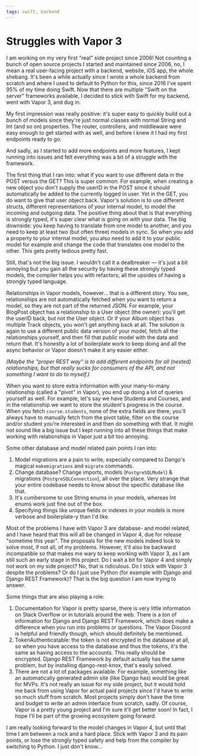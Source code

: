 ```yaml
---
tags: swift, backend
---
```


# Struggles with Vapor 3
I am working on my very first "real" side project since 2006! Not counting a bunch of open source projects I started and maintained since 2006, no, I mean a real user-facing project with a backend, website, iOS app, the whole shebang. It's been a while actually since I wrote a whole backend from scratch and where I used to default to Python for this, since 2016 I've spent 95% of my time doing Swift. Now that there are multiple "Swift on the server" frameworks available, I decided to stick with Swift for my backend, went with Vapor 3, and dug in.

My first impression was really positive: it's super easy to quickly build out a bunch of models since they're just normal classes with normal String and Int (and so on) properties. The router, controllers, and middleware were easy enough to get started with as well, and before I knew it I had my first endpoints ready to go.

And sadly, as I started to add more endpoints and more features, I kept running into issues and felt everything was a bit of a struggle with the framework.

The first thing that I ran into: what if you want to use different data in the POST versus the GET? This is super common. For example, when creating a new object you don't supply the userID in the POST since it should automatically be added to the currently logged in user. Yet in the GET, you do want to give that user object back. Vapor's solution is to use different structs, different representations of your internal model, to model the incoming and outgoing data. The positive thing about that is that everything is strongly typed, it's super clear what is going on with your data. The big downside: you keep having to translate from one model to another, and you need to keep at least two (but often three) models in sync. So when you add a property to your internal model, you also need to add it to your public model for example and change the code that translates one model to the other. This gets pretty tedious pretty fast.

Still, that's not the big issue. I wouldn't call it a dealbreaker — it's just a bit annoying but you gain all the security by having these strongly typed models, the compiler helps you with refactors; all the upsides of having a strongly typed language.

Relationships in Vapor models, however... that is a different story. You see, relationships are not automatically fetched when you want to return a model, so they are not part of the returned JSON. For example, your BlogPost object has a relationship to a User object (the owner): you'll get the userID back, but not the User object. Or if your Album object has multiple Track objects, you won't get anything back at all. The solution is again to use a different public data version of your model, fetch all the relationships yourself, and then fill that public model with the data and return that. It's honestly a lot of boilerplate work to keep doing and all the async behavior or Vapor doesn't make it any easier either.

*(Maybe the "proper REST way" is to add different endpoints for all (nested) relationships, but that really sucks for consumers of the API, and not something I want to do to myself.)*

When you want to store extra information with your many-to-many relationship (called a "pivot" in Vapor), you end up doing a lot of queries yourself as well. For example, let's say we have Students and Courses, and in the relationship we want to store the student's progress in the course. When you fetch `course.students`, none of the extra fields are there, you'll always have to manually fetch from the pivot table, filter on the course and/or student you're interested in and then do something with that. It might not sound like a big issue but I kept running into all these things that make working with relationships in Vapor just a bit too annoying.

Some other database and model related pain points I ran into:

1. Model migrations are a pain to write, especially compared to Dango's magical `makemigrations` and `migrate` commands.
2. Change database? Change imports, models (`PostgreSQLModel`) & migrations (`PostgreSQLConnection`), all over the place. Very strange that your entire codebase needs to know about the specific database like that.
3. It's cumbersome to use String enums in your models, whereas Int enums work just fine out of the box.
4. Specifying things like unique fields or indexes in your models is more verbose and boilerplate-y than I'd like.

Most of the problems I have with Vapor 3 are database- and model related, and I have heard that this will all be changed in Vapor 4, due for release "sometime this year". The proposals for the new models indeed look to solve most, if not all, of my problems. However, it'll also be backward incompatible so that makes me wary to keep working with Vapor 3, as I am still such an early stage in this project. Do I wait a bit for Vapor 4 and simply not work on my side project? No, that is ridiculous. Do I stick with Vapor 3 despite the problems? Or do I just use Python (for example with Django and Django REST Framework)? That is the big question I am now trying to answer.

Some things that are also playing a role:

1. Documentation for Vapor is pretty sparse, there is very little information on Stack Overflow or in tutorials around the web. There is a *ton* of information for Django and Django REST Framework, which does make a difference when you run into problems or questions. The Vapor Discord is helpful and friendly though, which should definitely be mentioned.
2. TokenAuthenticatable: the token is not encrypted in the database at all, so when you have access to the database and thus the tokens, it's the same as having access to the accounts. This really should be encrypted. Django REST Framework by default actually has the same problem, but by installing django-rest-knox, that's easily solved.
3. There are not a lot of packages available. For example, something like an automatically generated admin site (like Django has) would be great for MVPs. It's not really an issue for my side project, but it would hold me back from using Vapor for actual paid projects since I'd have to write so much stuff from scratch. Most projects simply don't have the time and budget to write an admin interface from scratch, sadly. Of course, Vapor is a pretty young project and I'm sure it'll get better soon! In fact, I hope I'll be part of the growing ecosystem going forward.

I am really looking forward to the model changes in Vapor 4, but until that time I am between a rock and a hard place. Stick with Vapor 3 and its pain points, or lose the strongly typed safety and help from the compiler by switching to Python. I just don't know...
